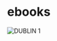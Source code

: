 # ebooks
![DUBLIN 1](https://user-images.githubusercontent.com/32854050/68152036-c59b8300-ff3a-11e9-9c51-51a14214f857.jpg)
